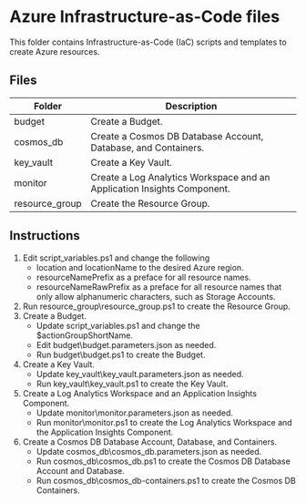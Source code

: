 # Azure Infrastructure-as-Code files

This folder contains Infrastructure-as-Code (IaC) scripts and templates to create Azure resources.

## Files

Folder | Description
------ | -----------
budget | Create a Budget.
cosmos_db | Create a Cosmos DB Database Account, Database, and Containers.
key_vault | Create a Key Vault.
monitor | Create a Log Analytics Workspace and an Application Insights Component.
resource_group | Create the Resource Group.

## Instructions

1. Edit script_variables.ps1 and change the following
    - location and locationName to the desired Azure region.
    - resourceNamePrefix as a preface for all resource names.
    - resourceNameRawPrefix as a preface for all resource names that only allow alphanumeric characters, such as Storage Accounts.
2. Run resource_group\resource_group.ps1 to create the Resource Group.
3. Create a Budget.
    - Update script_variables.ps1 and change the $actionGroupShortName.
    - Edit budget\budget.parameters.json as needed.
    - Run budget\budget.ps1 to create the Budget.
4. Create a Key Vault.
    - Update key_vault\key_vault.parameters.json as needed.
    - Run key_vault\key_vault.ps1 to create the Key Vault.
5. Create a Log Analytics Workspace and an Application Insights Component.
    - Update monitor\monitor.parameters.json as needed.
    - Run monitor\monitor.ps1 to create the Log Analytics Workspace and the Application Insights Component.
6. Create a Cosmos DB Database Account, Database, and Containers.
    - Update cosmos_db\cosmos_db.parameters.json as needed.
    - Run cosmos_db\cosmos_db.ps1 to create the Cosmos DB Database Account and Database.
    - Run cosmos_db\cosmos_db-containers.ps1 to create the Cosmos DB Containers.